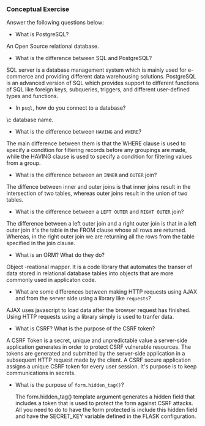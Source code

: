 ### Conceptual Exercise

Answer the following questions below:

- What is PostgreSQL?

An Open Source relational database.

- What is the difference between SQL and PostgreSQL?

SQL server is a database management system which is mainly used for e-commerce and providing different data warehousing solutions. PostgreSQL is an advanced version of SQL which provides support to different functions of SQL like foreign keys, subqueries, triggers, and different user-defined types and functions.

- In `psql`, how do you connect to a database?

\c database name.

- What is the difference between `HAVING` and `WHERE`?

The main difference between them is that the WHERE clause is used to specify a condition for filtering records before any groupings are made, while the HAVING clause is used to specify a condition for filtering values from a group.

- What is the difference between an `INNER` and `OUTER` join?

The diffence between inner and outer joins is that inner joins result in the intersection of two tables, whereas outer joins result in the union of two tables.

- What is the difference between a `LEFT OUTER` and `RIGHT OUTER` join?

The difference between a left outer join and a right outer join is that in a left outer join it's the table in the FROM clause whose all rows are returned. Whereas, in the right outer join we are returning all the rows from the table specified in the join clause.

- What is an ORM? What do they do?

Object -reational mapper.  It is a code library that automates the transer of data stored in relational database tables into objects that are more commonly used in applicaton code.


- What are some differences between making HTTP requests using AJAX 
  and from the server side using a library like `requests`?

AJAX uses javascript to load data after the browser request has finished. Using HTTP requests using a library simply is used to tranfer data.

- What is CSRF? What is the purpose of the CSRF token?

 A CSRF Token is a secret, unique and unpredictable value a server-side application generates in order to protect CSRF vulnerable resources. The tokens are generated and submitted by the server-side application in a subsequent HTTP request made by the client. A CSRF secure application assigns a unique CSRF token for every user session. It's purpose is to keep communications in secrets.

- What is the purpose of `form.hidden_tag()`?

    The form.hidden_tag() template argument generates a hidden field that includes a token that is used to protect the form against CSRF attacks. All you need to do to have the form protected is include this hidden field and have the SECRET_KEY variable defined in the FLASK configuration.
